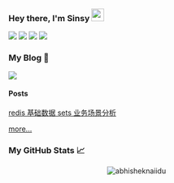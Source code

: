 ### Hey there, I'm Sinsy <img src="https://media.giphy.com/media/hvRJCLFzcasrR4ia7z/giphy.gif" width="25px">
[![](https://img.shields.io/badge/Zhihu-hello%20tomcat-blue?style=flat-square)](https://www.zhihu.com/people/since-zh)
[![](https://img.shields.io/badge/Homepage-about-brightgreen?style=flat-square)](https://blog.sincehub.cn/about/)
[![](https://img.shields.io/badge/Email-sinsy%401996@gmail.com-red?style=flat-square)](mailto:sinsy1996@gmail.com)
[![](https://img.shields.io/badge/InfoQ-sinsy-blue?style=flat-square)](https://www.infoq.cn/u/sinsy/publish)


### My Blog :pencil:

[![](https://img.shields.io/badge/sinsy-blog-e91e63?style=flat-square&labelColor=1c40a5)](https://blog.sincehub.cn/)

#### Posts 

[redis 基础数据 sets 业务场景分析](https://blog.sincehub.cn/2020/11/28/redis-sets/)

[more...](https://blog.sincehub.cn/)

### My GitHub Stats 📈

<p align="center"> <img src="https://github-readme-stats.vercel.app/api?username=impactCn&show_icons=true&theme=gotham" alt="abhisheknaiidu" />
 
 
